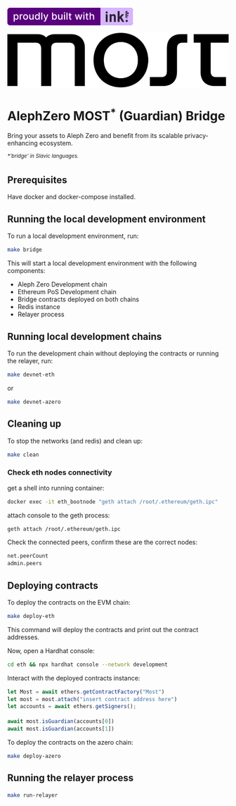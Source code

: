 [![Built with ink!](https://raw.githubusercontent.com/paritytech/ink/master/.images/badge_flat.svg)](https://github.com/paritytech/ink)

![Most logo](MOST_logo_dark.svg "Most logo")

# AlephZero MOST<sup>*</sup> (Guardian) Bridge

Bring your assets to Aleph Zero and benefit from its scalable privacy-enhancing ecosystem.

<sup>_\*'bridge' in Slavic languages._</sup>

## Prerequisites

Have docker and docker-compose installed.

## Running the local development environment

To run a local development environment, run:

```bash
make bridge
```

This will start a local development environment with the following components:
* Aleph Zero Development chain
* Ethereum PoS Development chain
* Bridge contracts deployed on both chains
* Redis instance
* Relayer process

## Running local development chains

To run the development chain without deploying the contracts or running the relayer, run:

```bash
make devnet-eth
```
or
```bash
make devnet-azero
```

## Cleaning up

To stop the networks (and redis) and clean up:

```bash
make clean
```

### Check eth nodes connectivity

get a shell into running container:

```bash
docker exec -it eth_bootnode "geth attach /root/.ethereum/geth.ipc"
```

attach console to the geth process:

```bash
geth attach /root/.ethereum/geth.ipc
```

Check the connected peers, confirm these are the correct nodes:

```bash
net.peerCount
admin.peers
```

## Deploying contracts

To deploy the contracts on the EVM chain:

```bash
make deploy-eth
```

This command will deploy the contracts and print out the contract addresses.

Now, open a Hardhat console:

```bash
cd eth && npx hardhat console --network development
```

Interact with the deployed contracts instance:

```javascript
let Most = await ethers.getContractFactory("Most")
let most = most.attach("insert contract address here")
let accounts = await ethers.getSigners();

await most.isGuardian(accounts[0])
await most.isGuardian(accounts[1])
```

To deploy the contracts on the azero chain:

```bash
make deploy-azero
```

## Running the relayer process

```bash
make run-relayer
```

